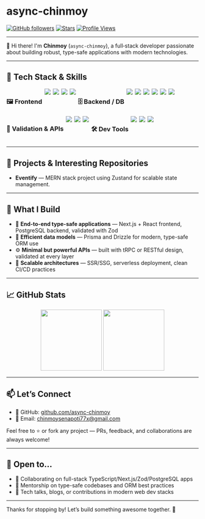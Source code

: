 # async-chinmoy

[![GitHub followers](https://img.shields.io/github/followers/async-chinmoy?style=social)](https://github.com/async-chinmoy)
[![Stars](https://img.shields.io/github/stars/async-chinmoy?style=social)](https://github.com/async-chinmoy?tab=stars)
[![Profile Views](https://komarev.com/ghpvc/?username=async-chinmoy&label=Profile%20views)](https://github.com/async-chinmoy)


---

👋 Hi there! I'm **Chinmoy** (`async-chinmoy`), a full‑stack developer passionate about building robust, type-safe applications with modern technologies.

---

## 🚀 Tech Stack & Skills

<div align="left" style="display: flex; flex-wrap: wrap; gap: 6px;">

### 🖼️ Frontend  
<img src="https://img.shields.io/badge/Next.js-000?style=for-the-badge&logo=nextdotjs" />
<img src="https://img.shields.io/badge/React-20232A?style=for-the-badge&logo=react&logoColor=61DAFB" />
<img src="https://img.shields.io/badge/TailwindCSS-06B6D4?style=for-the-badge&logo=tailwindcss&logoColor=white" />
<img src="https://img.shields.io/badge/TypeScript-007ACC?style=for-the-badge&logo=typescript&logoColor=white" />

### 🗄️ Backend / DB  
<img src="https://img.shields.io/badge/Node.js-339933?style=for-the-badge&logo=nodedotjs&logoColor=white" />
<img src="https://img.shields.io/badge/Express.js-000000?style=for-the-badge&logo=express&logoColor=white" />
<img src="https://img.shields.io/badge/PostgreSQL-316192?style=for-the-badge&logo=postgresql&logoColor=white" />
<img src="https://img.shields.io/badge/MongoDB-4EA94B?style=for-the-badge&logo=mongodb&logoColor=white" />
<img src="https://img.shields.io/badge/Prisma-2D3748?style=for-the-badge&logo=prisma&logoColor=white" />
<img src="https://img.shields.io/badge/Drizzle ORM-000?style=for-the-badge" />

### 🔐 Validation & APIs  
<img src="https://img.shields.io/badge/Zod-3E3E3E?style=for-the-badge&logo=zod&logoColor=white" />
<img src="https://img.shields.io/badge/tRPC-2596be?style=for-the-badge&logo=trpc&logoColor=white" />
<img src="https://img.shields.io/badge/REST-FF6F61?style=for-the-badge" />

### 🛠️ Dev Tools  
<img src="https://img.shields.io/badge/Git-F05032?style=for-the-badge&logo=git&logoColor=white" />
<img src="https://img.shields.io/badge/Docker-2496ED?style=for-the-badge&logo=docker&logoColor=white" />
<img src="https://img.shields.io/badge/GitHub_Actions-2088FF?style=for-the-badge&logo=githubactions&logoColor=white" />

</div>

---

## 📂 Projects & Interesting Repositories

- **Eventify** — MERN stack project using Zustand for scalable state management.

---

## 💼 What I Build

- 🧱 **End-to-end type-safe applications** — Next.js + React frontend, PostgreSQL backend, validated with Zod
- 🧩 **Efficient data models** — Prisma and Drizzle for modern, type-safe ORM use
- ⚙️ **Minimal but powerful APIs** — built with tRPC or RESTful design, validated at every layer
- 🚀 **Scalable architectures** — SSR/SSG, serverless deployment, clean CI/CD practices

---

## 📈 GitHub Stats

<p align="center">
  <img src="https://github-readme-stats.vercel.app/api?username=async-chinmoy&show_icons=true&theme=github_dark" height="160" />
  <img src="https://github-readme-stats.vercel.app/api/top-langs/?username=async-chinmoy&layout=compact&theme=github_dark" height="160" />
</p>

---

## 📫 Let’s Connect

- 🐙 GitHub: [github.com/async-chinmoy](https://github.com/async-chinmoy)  
- 📧 Email: [chinmoysenapoti77x@gmail.com](mailto:chinmoysenapoti77x@gmail.com)

Feel free to ⭐ or fork any project — PRs, feedback, and collaborations are always welcome!

---

## 🤝 Open to...

- 🤝 Collaborating on full-stack TypeScript/Next.js/Zod/PostgreSQL apps  
- 🧠 Mentorship on type-safe codebases and ORM best practices  
- 🎤 Tech talks, blogs, or contributions in modern web dev stacks

---

Thanks for stopping by! Let’s build something awesome together. 🌟
